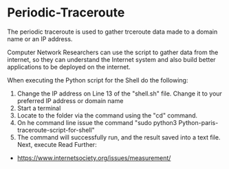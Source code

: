 # Periodic-Traceroute

The periodic traceroute is used to gather trceroute data made to a domain name or an IP address.

Computer Network Researchers can use the script to gather data from the internet, so they can understand the Internet system and also build better applications to be deployed on the internet.

When executing the Python script for the Shell do the following:
1) Change the IP address on Line 13 of the "shell.sh" file. Change it to your preferred IP address or domain name
2) Start a terminal
3) Locate to the folder via the command using the "cd" command.
4) On he command line issue the command "sudo python3 Python-paris-traceroute-script-for-shell"
5) The command will successfully run, and the result saved into a text file.
Next, execute 
Read Further:
- https://www.internetsociety.org/issues/measurement/
